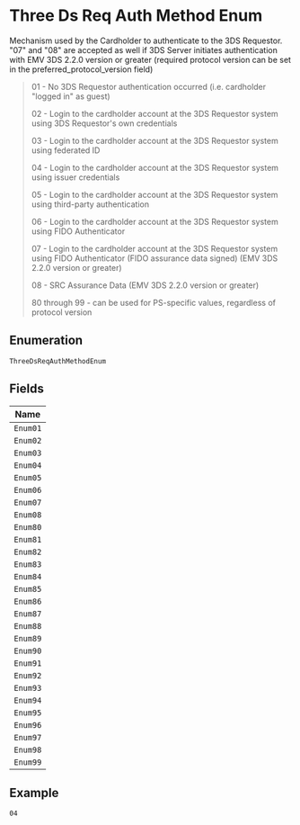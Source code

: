 
# Three Ds Req Auth Method Enum

Mechanism used by the Cardholder to authenticate to the 3DS Requestor. "07" and "08" are accepted as well if 3DS Server initiates authentication with EMV 3DS 2.2.0 version or greater (required protocol version can be set in the preferred_protocol_version field)

> 01 - No 3DS Requestor authentication occurred (i.e. cardholder "logged in" as guest)
> 
> 02 - Login to the cardholder account at the 3DS Requestor system using 3DS Requestor's own credentials
> 
> 03 - Login to the cardholder account at the 3DS Requestor system using federated ID
> 
> 04 - Login to the cardholder account at the 3DS Requestor system using issuer credentials
> 
> 05 - Login to the cardholder account at the 3DS Requestor system using third-party authentication
> 
> 06 - Login to the cardholder account at the 3DS Requestor system using FIDO Authenticator
> 
> 07 - Login to the cardholder account at the 3DS Requestor system using FIDO Authenticator (FIDO assurance data signed) (EMV 3DS 2.2.0 version or greater)
> 
> 08 - SRC Assurance Data (EMV 3DS 2.2.0 version or greater)
> 
> 80 through 99 - can be used for PS-specific values, regardless of protocol version

## Enumeration

`ThreeDsReqAuthMethodEnum`

## Fields

| Name |
|  --- |
| `Enum01` |
| `Enum02` |
| `Enum03` |
| `Enum04` |
| `Enum05` |
| `Enum06` |
| `Enum07` |
| `Enum08` |
| `Enum80` |
| `Enum81` |
| `Enum82` |
| `Enum83` |
| `Enum84` |
| `Enum85` |
| `Enum86` |
| `Enum87` |
| `Enum88` |
| `Enum89` |
| `Enum90` |
| `Enum91` |
| `Enum92` |
| `Enum93` |
| `Enum94` |
| `Enum95` |
| `Enum96` |
| `Enum97` |
| `Enum98` |
| `Enum99` |

## Example

```
04
```

